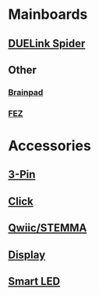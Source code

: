 
# Mainboards
## [DUELink Spider](spider.md)
## Other
### [Brainpad](brainpad.md)
### [FEZ](fez.md)

# Accessories
## [3-Pin](threepin.md)
## [Click](click.md)
## [Qwiic/STEMMA](qwiic.md)
## [Display](display.md)
## [Smart LED](led.md)



